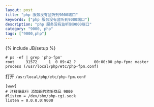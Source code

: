 ```yaml
---
layout: post
title: "php 服务没有监听到9000端口"
keywords: ["php 服务没有监听到9000端口"]
description: "php 服务没有监听到9000端口"
category: "9000, php"
tags: ["9000,php"]
---
```

{% include JB/setup %}

```
# ps -ef | grep 'php-fpm'
root     31572     1  0 09:42 ?        00:00:00 php-fpm: master process (/usr/local/php/etc/php-fpm.conf)
```

打开 `/usr/local/php/etc/php-fpm.conf`

```
[www]
# 注释掉此行 添加新的监听商品 9000
#listen = /dev/shm/php-cgi.sock 
listen = 0.0.0.0:9000
```

